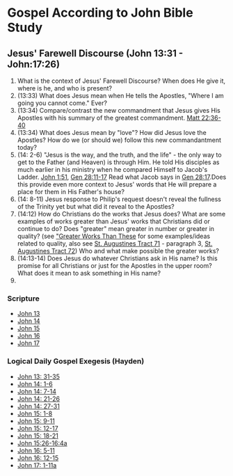 # Gospel According to John Bible Study

## Jesus' Farewell Discourse (John 13:31 - John:17:26)

1. What is the context of Jesus' Farewell Discourse? When does He give it, where is he, and who is present?
1. (13:33) What does Jesus mean when He tells the Apostles, "Where I am going you cannot come." Ever?
1. (13:34) Compare/contrast the new commandment that Jesus gives His Apostles with his summary of the greatest commandment. [Matt 22:36-40](https://www.biblegateway.com/passage/?search=Matt%2022%3A36-40&version=RSVCE)
1. (13:34) What does Jesus mean by "love"? How did Jesus love the Apostles? How do we (or should we) follow this new commandantment today?
1. (14: 2-6) "Jesus is the way, and the truth, and the life" - the only way to get to the Father (and Heaven) is through Him. He told His disciples as much earlier in his ministry when he compared Himself to Jacob's Ladder. [John 1:51](https://www.biblegateway.com/passage/?search=John%201%3A51&version=RSVCE), [Gen 28:11-17](https://www.biblegateway.com/passage/?search=Gen%2028%3A11-17&version=RSVCE) Read what Jacob says in [Gen 28:17](https://www.biblegateway.com/passage/?search=Gen%2028%3A17&version=RSVCE).Does this provide even more context to Jesus' words that He will prepare a place for them in His Father's house?
1. (14: 8-11) Jesus response to Philip's request doesn't reveal the fullness of the Trinity yet but what did it reveal to the Apostles?
1. (14:12) How do Christians do the works that Jesus does? What are some examples of works greater than Jesus' works that Christians did or continue to do?  Does "greater" mean greater in number or greater in quality? (see ["Greater Works Than These](https://www.catholic.com/magazine/online-edition/greater-works-than-these) for some examples/ideas related to quality, also see [St. Augustines Tract 71](https://www.newadvent.org/fathers/1701071.htm) - paragraph 3, [St. Augustines Tract 72](https://www.newadvent.org/fathers/1701072.htm)) Who and what make possible the greater works?
1. (14:13-14) Does Jesus do whatever Christians ask in His name? Is this promise for all Christians or just for the Apostles in the upper room? What does it mean to ask something in His name?
1. 


### Scripture

* [John 13](https://www.biblegateway.com/passage/?search=John%2013&version=RSVCE)
* [John 14](https://www.biblegateway.com/passage/?search=John%2014&version=RSVCE)
* [John 15](https://www.biblegateway.com/passage/?search=John%2015&version=RSVCE)
* [John 16](https://www.biblegateway.com/passage/?search=John%2016&version=RSVCE)
* [John 17](https://www.biblegateway.com/passage/?search=John%2017&version=RSVCE)



### Logical Daily Gospel Exegesis (Hayden)
* [John 13: 31-35](https://open.spotify.com/episode/4aEa7dgyxjVUlRBrArj0ek)
* [John 14: 1-6](https://open.spotify.com/episode/7dXqA0m8hpxEeibltXb4TC)
* [John 14: 7-14](https://open.spotify.com/episode/4TtfBhYh1vuxO6miz6qCDM)
* [John 14: 21-26](https://open.spotify.com/episode/6heH7ViFYYT8OTXSoc3Aaz)
* [John 14: 27-31](https://open.spotify.com/episode/1dCptw3EHtHcxMJkP5dqom)
* [John 15: 1-8](https://open.spotify.com/episode/0tktEMhCqwJwtjoCMn0JOY)
* [John 15: 9-11](https://open.spotify.com/episode/2EcGKmTO2rIgt1D4PJdZNZ)
* [John 15: 12-17](https://open.spotify.com/episode/5vpcEwgfxZjUBPimIo1IVT)
* [John 15: 18-21](https://open.spotify.com/episode/2xGSV1F7CB3r07TE1EQxNK)
* [John 15:26-16:4a](https://open.spotify.com/episode/1e7blQP5cNThEUihkfMSfj)
* [John 16: 5-11](https://open.spotify.com/episode/752X5MywxNBh5reyFSFfUv)
* [John 16: 12-15](https://open.spotify.com/episode/59MoKVx0exks3hu1dclDtn)
* [John 17: 1-11a](https://open.spotify.com/episode/1yiF2DNQgon7GVPoP3sK67)
